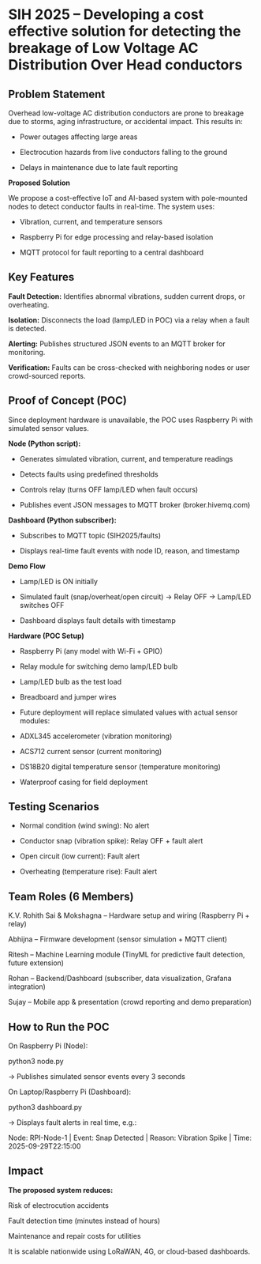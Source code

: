 **SIH 2025 – Developing a cost effective solution for detecting the breakage of Low Voltage AC Distribution Over Head conductors**
==========================================================================================================================================

**Problem Statement**
------------------------------------------------------------------------------------------------------------------------------------------
Overhead low-voltage AC distribution conductors are prone to breakage due to storms, aging infrastructure, or accidental impact. This results in:

- Power outages affecting large areas

- Electrocution hazards from live conductors falling to the ground

- Delays in maintenance due to late fault reporting

**Proposed Solution**

We propose a cost-effective IoT and AI-based system with pole-mounted nodes to detect conductor faults in real-time. The system uses:

- Vibration, current, and temperature sensors

- Raspberry Pi for edge processing and relay-based isolation

- MQTT protocol for fault reporting to a central dashboard

**Key Features**
------------------------------------------------------------------------------------------------------------------------------------------

**Fault Detection:** Identifies abnormal vibrations, sudden current drops, or overheating.

**Isolation:** Disconnects the load (lamp/LED in POC) via a relay when a fault is detected.

**Alerting:** Publishes structured JSON events to an MQTT broker for monitoring.

**Verification:** Faults can be cross-checked with neighboring nodes or user crowd-sourced reports.

**Proof of Concept (POC)**
------------------------------------------------------------------------------------------------------------------------------------------
Since deployment hardware is unavailable, the POC uses Raspberry Pi with simulated sensor values.

**Node (Python script):**

- Generates simulated vibration, current, and temperature readings

- Detects faults using predefined thresholds

- Controls relay (turns OFF lamp/LED when fault occurs)

- Publishes event JSON messages to MQTT broker (broker.hivemq.com)

**Dashboard (Python subscriber):**

- Subscribes to MQTT topic (SIH2025/faults)

- Displays real-time fault events with node ID, reason, and timestamp

**Demo Flow**

- Lamp/LED is ON initially

- Simulated fault (snap/overheat/open circuit) → Relay OFF → Lamp/LED switches OFF

- Dashboard displays fault details with timestamp

**Hardware (POC Setup)**

- Raspberry Pi (any model with Wi-Fi + GPIO)

- Relay module for switching demo lamp/LED bulb

- Lamp/LED bulb as the test load

- Breadboard and jumper wires

- Future deployment will replace simulated values with actual sensor modules:

- ADXL345 accelerometer (vibration monitoring)

- ACS712 current sensor (current monitoring)

- DS18B20 digital temperature sensor (temperature monitoring)

- Waterproof casing for field deployment

**Testing Scenarios**
------------------------------------------------------------------------------------------------------------------------------------------

- Normal condition (wind swing): No alert

- Conductor snap (vibration spike): Relay OFF + fault alert

- Open circuit (low current): Fault alert

- Overheating (temperature rise): Fault alert

**Team Roles (6 Members)**
------------------------------------------------------------------------------------------------------------------------------------------

K.V. Rohith Sai & Mokshagna – Hardware setup and wiring (Raspberry Pi + relay)

Abhijna – Firmware development (sensor simulation + MQTT client)

Ritesh – Machine Learning module (TinyML for predictive fault detection, future extension)

Rohan – Backend/Dashboard (subscriber, data visualization, Grafana integration)

Sujay – Mobile app & presentation (crowd reporting and demo preparation)

**How to Run the POC**
------------------------------------------------------------------------------------------------------------------------------------------

On Raspberry Pi (Node):

python3 node.py


→ Publishes simulated sensor events every 3 seconds

On Laptop/Raspberry Pi (Dashboard):

python3 dashboard.py


→ Displays fault alerts in real time, e.g.:

Node: RPI-Node-1 | Event: Snap Detected | Reason: Vibration Spike | Time: 2025-09-29T22:15:00

**Impact**
------------------------------------------------------------------------------------------------------------------------------------------

**The proposed system reduces:**

Risk of electrocution accidents

Fault detection time (minutes instead of hours)

Maintenance and repair costs for utilities

It is scalable nationwide using LoRaWAN, 4G, or cloud-based dashboards.
